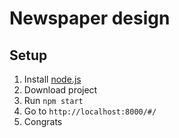 # Newspaper design


## Setup

1. Install [node.js](http://nodejs.org)
2. Download project
3. Run ```npm start```
4. Go to   ```http://localhost:8000/#/```
5. Congrats



